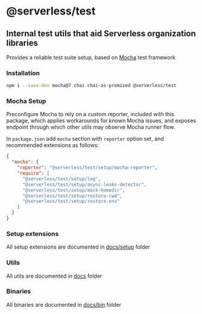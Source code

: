 # @serverless/test

## Internal test utils that aid Serverless organization libraries

Provides a reliable test suite setup, based on [Mocha](https://mochajs.org/) test framework

### Installation

```bash
npm i --save-dev mocha@7 chai chai-as-promised @serverless/test
```

### Mocha Setup

Preconfigure Mocha to rely on a custom reporter, included with this package, which applies workarounds for known Mocha issues, and exposes endpoint through which other utils may observe Mocha runner flow.

In `package.json` add `mocha` section with `reporter` option set, and recommended extensions as follows:

```json
{
  "mocha": {
    "reporter": "@serverless/test/setup/mocha-reporter",
    "require": [
      "@serverless/test/setup/log",
      "@serverless/test/setup/async-leaks-detector",
      "@serverless/test/setup/mock-homedir",
      "@serverless/test/setup/restore-cwd",
      "@serverless/test/setup/restore-env"
    ]
  }
}
```

### Setup extensions

All setup extensions are documented in [docs/setup](docs/setup) folder

### Utils

All utils are documented in [docs](docs) folder

### Binaries

All binaries are documented in [docs/bin](docs/bin) folder
